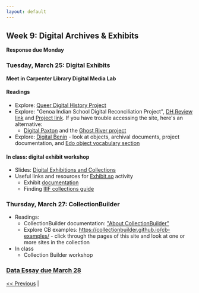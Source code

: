 ```yaml
---
layout: default
---
```


## Week 9: Digital Archives & Exhibits

**Response due Monday**

### Tuesday, March 25: Digital Exhibits

**Meet in Carpenter Library Digital Media Lab**

#### Readings

- Explore: [Queer Digital History Project](https://queerdigital.com/)
- Explore: "Genoa Indian School Digital Reconciliation Project", [DH Review link](https://reviewsindh.pubpub.org/pub/genoa-indian-school-digital-reconciliation-project/release/1) and [Project link](https://genoaindianschool.org/). If you have trouble accessing the site, here's an alternative:
    - [Digital Paxton](http://digitalpaxton.org/) and the [Ghost River project](http://digitalpaxton.org/works/digital-paxton/ghost-river)
- Explore: [Digital Benin](https://digitalbenin.org) - look at objects, archival documents, project documentation, and [Edo object vocabulary section](https://digitalbenin.org/eyo-oto)

#### In class: digital exhibit workshop

- Slides: [Digital Exhibitions and Collections](https://brynmawr-my.sharepoint.com/:p:/g/personal/amcgrath1_brynmawr_edu/EfBEJXDGBFBJtRgTB8CTeRQBeW0k-_wvdNJ9bBGZ8D74sw?e=ZeTN7W)
- Useful links and resources for [Exhibit.so](https://www.exhibit.so/) activity
  - Exhibit [documentation](https://www.exhibit.so/docs)
  - Finding [IIIF collections guide](https://iiif.io/guides/finding_resources/)

### Thursday, March 27: CollectionBuilder

- Readings:
    - CollectionBuilder documentation: ["About CollectionBuilder"](https://collectionbuilder.github.io/about.html#general)
    - Explore CB examples: https://collectionbuilder.github.io/cb-examples/ - click through the pages of this site and look at one or more sites in the collection
- In class
    - Collection Builder workshop

### [Data Essay due March 28](../assignments/data-essay)


 [<< Previous](08) | <!-- [Next >> ](09) -->